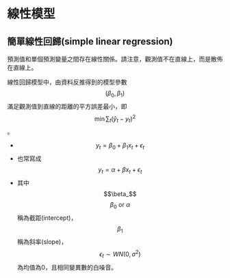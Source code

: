 # 線性模型

## 簡單線性回歸(simple linear regression)

預測值和單個預測變量之間存在線性關係。請注意，觀測值不在直線上，而是散佈在直線上。

線性回歸模型中，由資料反推得到的模型參數$$(\beta_0, \beta_1)$$滿足觀測值到直線的距離的平方誤差最小，即$$\min \sum_t(\hat{y}_t-y_t)^2$$。

* $$y_t=\beta_0 +\beta_1x_t+\epsilon_t$$
* 也常寫成$$y_t=\alpha +\beta x_t+\epsilon_t$$
* 其中$$\beta_$$$$\beta_0 ~\text{or} ~ \alpha$$稱為截距(intercept)，$$\beta_1$$稱為斜率(slope)，$$\epsilon_t \sim WN(0, \sigma^2)$$為均值為0，且相同變異數的白噪音。
